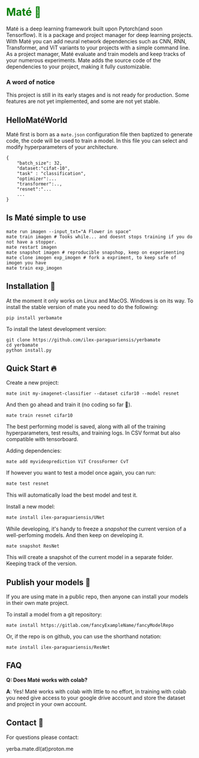 <h1 style="color:green"><span style="color:green">Maté 🧉</span></h1>

Maté is a deep learning framework built upon Pytorch(and soon Tensorflow). It is a package and project manager for deep learning projects. 
With Maté you can add neural network dependencies such as CNN, RNN, Transformer, and ViT variants to your projects with a simple command line. As a project manager, Maté evaluate and train models and keep tracks of your numerous experiments. Mate adds the source code of the dependencies to your project, making it fully customizable.


### A word of notice
This project is still in its early stages and is not ready for production. Some features are not yet implemented, and some are not yet stable.

## HelloMatéWorld
Maté first is born as a `mate.json` configuration file then baptized to generate code, the code will be used to train a model. In this file you can select and modify hyperparameters of your architecture. 
```
{
	"batch_size": 32,
	"dataset:"cifat-10", 
	"task" : "classification",
	"optimizer":...	
	"transformer":..,
	"resnet":"...
	...
}
```



## Is Maté simple to use

```
mate run imagen --input_txt="A Flower in space"
mate train imagen # Tooks while... and doesnt stops training if you do not have a stopper.
mate restart imagen 
mate snapshot imagen # reproducible snapshop, keep on experimenting
mate clone imogen exp_imogen # fork a expriment, to keep safe of imogen you have
mate train exp_imogen 
```


## Installation 🔌

At the moment it only works on Linux and MacOS. Windows is on its way.
To install the stable version of mate you need to do the following:
```
pip install yerbamate
```

To install the latest development version:
```
git clone https://github.com/ilex-paraguariensis/yerbamate 
cd yerbamate
python install.py
```

## Quick Start 🔥
Create a new project:
```
mate init my-imagenet-classifier --dataset cifar10 --model resnet
```
And then go ahead and train it (no coding so far 🤗).
```
mate train resnet cifar10 
```
The best performing model is saved, along with all of the training hyperparameters, test results, and training logs. In CSV format but also compatible with tensorboard.

Adding dependencies:
```
mate add myvideoprediction ViT CrossFormer CvT
```


If however you want to test a model once again, you can run:
```bash
mate test resnet
```
This will automatically load the best model and test it.


Install a new model:
```bash
mate install ilex-paraguariensis/UNet
```


While developing, it's handy to freeze a *snapshot* the current version of a well-perfoming models. And then keep on developing it.
```
mate snapshot ResNet
```
This will create a snapshot of the current model in a separate folder. Keeping track of the version.

## Publish your models 🎁 
If you are using mate in a public repo, then anyone can install your models in their own mate project.


To install a model from a git repository:
```
mate install https://gitlab.com/fancyExampleName/fancyModelRepo
````
Or, if the repo is on github, you can use the shorthand notation:

```
mate install ilex-paraguariensis/ResNet 
```

## FAQ
**Q: Does Maté works with colab?**

**A**: Yes! Maté works with colab with little to no effort, in training with colab you need give access to your google drive account and store the dataset and project in your own account.

## Contact 🤝 

For questions please contact:

yerba.mate.dl(at)proton.me
